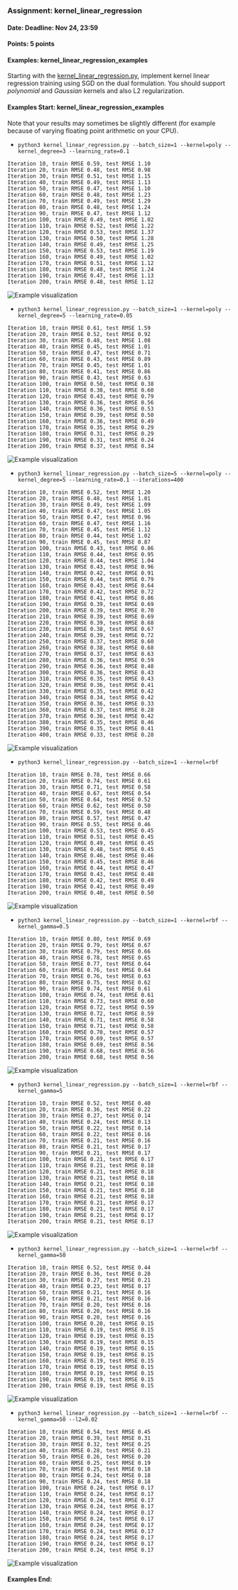 ### Assignment: kernel_linear_regression
#### Date: Deadline: Nov 24, 23:59
#### Points: 5 points
#### Examples: kernel_linear_regression_examples

Starting with the [kernel_linear_regression.py](https://github.com/ufal/npfl129/tree/master/labs/06/kernel_linear_regression.py),
implement kernel linear regression training using SGD
on the dual formulation. You should support _polynomial_
and _Gaussian_ kernels and also L2 regularization.

#### Examples Start: kernel_linear_regression_examples
Note that your results may sometimes be slightly different (for example because of varying floating point arithmetic on your CPU).
- `python3 kernel_linear_regression.py --batch_size=1 --kernel=poly --kernel_degree=3 --learning_rate=0.1`
```
Iteration 10, train RMSE 0.59, test RMSE 1.10
Iteration 20, train RMSE 0.48, test RMSE 0.98
Iteration 30, train RMSE 0.51, test RMSE 1.15
Iteration 40, train RMSE 0.49, test RMSE 1.13
Iteration 50, train RMSE 0.47, test RMSE 1.10
Iteration 60, train RMSE 0.48, test RMSE 1.23
Iteration 70, train RMSE 0.49, test RMSE 1.29
Iteration 80, train RMSE 0.48, test RMSE 1.24
Iteration 90, train RMSE 0.47, test RMSE 1.12
Iteration 100, train RMSE 0.49, test RMSE 1.02
Iteration 110, train RMSE 0.52, test RMSE 1.22
Iteration 120, train RMSE 0.53, test RMSE 1.37
Iteration 130, train RMSE 0.50, test RMSE 1.28
Iteration 140, train RMSE 0.49, test RMSE 1.25
Iteration 150, train RMSE 0.53, test RMSE 1.19
Iteration 160, train RMSE 0.49, test RMSE 1.02
Iteration 170, train RMSE 0.51, test RMSE 1.12
Iteration 180, train RMSE 0.48, test RMSE 1.24
Iteration 190, train RMSE 0.47, test RMSE 1.13
Iteration 200, train RMSE 0.48, test RMSE 1.12
```
![Example visualization](//ufal.mff.cuni.cz/~straka/courses/npfl129/2021/tasks/figures/kernel_linear_regression_1.svgz)
- `python3 kernel_linear_regression.py --batch_size=1 --kernel=poly --kernel_degree=5 --learning_rate=0.05`
```
Iteration 10, train RMSE 0.61, test RMSE 1.59
Iteration 20, train RMSE 0.52, test RMSE 0.92
Iteration 30, train RMSE 0.48, test RMSE 1.08
Iteration 40, train RMSE 0.45, test RMSE 1.01
Iteration 50, train RMSE 0.47, test RMSE 0.71
Iteration 60, train RMSE 0.43, test RMSE 0.89
Iteration 70, train RMSE 0.45, test RMSE 1.01
Iteration 80, train RMSE 0.41, test RMSE 0.86
Iteration 90, train RMSE 0.43, test RMSE 0.63
Iteration 100, train RMSE 0.50, test RMSE 0.38
Iteration 110, train RMSE 0.38, test RMSE 0.60
Iteration 120, train RMSE 0.43, test RMSE 0.79
Iteration 130, train RMSE 0.36, test RMSE 0.56
Iteration 140, train RMSE 0.36, test RMSE 0.53
Iteration 150, train RMSE 0.39, test RMSE 0.50
Iteration 160, train RMSE 0.36, test RMSE 0.49
Iteration 170, train RMSE 0.35, test RMSE 0.29
Iteration 180, train RMSE 0.31, test RMSE 0.29
Iteration 190, train RMSE 0.31, test RMSE 0.24
Iteration 200, train RMSE 0.37, test RMSE 0.34
```
![Example visualization](//ufal.mff.cuni.cz/~straka/courses/npfl129/2021/tasks/figures/kernel_linear_regression_2.svgz)
- `python3 kernel_linear_regression.py --batch_size=5 --kernel=poly --kernel_degree=5 --learning_rate=0.1 --iterations=400`
```
Iteration 10, train RMSE 0.52, test RMSE 1.20
Iteration 20, train RMSE 0.48, test RMSE 1.01
Iteration 30, train RMSE 0.49, test RMSE 1.09
Iteration 40, train RMSE 0.47, test RMSE 1.05
Iteration 50, train RMSE 0.47, test RMSE 0.96
Iteration 60, train RMSE 0.47, test RMSE 1.16
Iteration 70, train RMSE 0.45, test RMSE 1.12
Iteration 80, train RMSE 0.44, test RMSE 1.02
Iteration 90, train RMSE 0.45, test RMSE 0.87
Iteration 100, train RMSE 0.43, test RMSE 0.86
Iteration 110, train RMSE 0.44, test RMSE 0.95
Iteration 120, train RMSE 0.44, test RMSE 1.04
Iteration 130, train RMSE 0.43, test RMSE 0.96
Iteration 140, train RMSE 0.42, test RMSE 0.91
Iteration 150, train RMSE 0.44, test RMSE 0.79
Iteration 160, train RMSE 0.43, test RMSE 0.64
Iteration 170, train RMSE 0.42, test RMSE 0.72
Iteration 180, train RMSE 0.41, test RMSE 0.86
Iteration 190, train RMSE 0.39, test RMSE 0.69
Iteration 200, train RMSE 0.39, test RMSE 0.70
Iteration 210, train RMSE 0.39, test RMSE 0.69
Iteration 220, train RMSE 0.39, test RMSE 0.68
Iteration 230, train RMSE 0.38, test RMSE 0.67
Iteration 240, train RMSE 0.39, test RMSE 0.72
Iteration 250, train RMSE 0.37, test RMSE 0.60
Iteration 260, train RMSE 0.38, test RMSE 0.68
Iteration 270, train RMSE 0.37, test RMSE 0.63
Iteration 280, train RMSE 0.36, test RMSE 0.59
Iteration 290, train RMSE 0.36, test RMSE 0.48
Iteration 300, train RMSE 0.36, test RMSE 0.43
Iteration 310, train RMSE 0.35, test RMSE 0.43
Iteration 320, train RMSE 0.36, test RMSE 0.41
Iteration 330, train RMSE 0.35, test RMSE 0.42
Iteration 340, train RMSE 0.34, test RMSE 0.42
Iteration 350, train RMSE 0.36, test RMSE 0.33
Iteration 360, train RMSE 0.37, test RMSE 0.28
Iteration 370, train RMSE 0.36, test RMSE 0.42
Iteration 380, train RMSE 0.35, test RMSE 0.46
Iteration 390, train RMSE 0.35, test RMSE 0.41
Iteration 400, train RMSE 0.33, test RMSE 0.28
```
![Example visualization](//ufal.mff.cuni.cz/~straka/courses/npfl129/2021/tasks/figures/kernel_linear_regression_3.svgz)
- `python3 kernel_linear_regression.py --batch_size=1 --kernel=rbf`
```
Iteration 10, train RMSE 0.78, test RMSE 0.66
Iteration 20, train RMSE 0.74, test RMSE 0.61
Iteration 30, train RMSE 0.71, test RMSE 0.58
Iteration 40, train RMSE 0.67, test RMSE 0.54
Iteration 50, train RMSE 0.64, test RMSE 0.52
Iteration 60, train RMSE 0.62, test RMSE 0.50
Iteration 70, train RMSE 0.59, test RMSE 0.48
Iteration 80, train RMSE 0.57, test RMSE 0.47
Iteration 90, train RMSE 0.55, test RMSE 0.46
Iteration 100, train RMSE 0.53, test RMSE 0.45
Iteration 110, train RMSE 0.51, test RMSE 0.45
Iteration 120, train RMSE 0.49, test RMSE 0.45
Iteration 130, train RMSE 0.48, test RMSE 0.45
Iteration 140, train RMSE 0.46, test RMSE 0.46
Iteration 150, train RMSE 0.45, test RMSE 0.46
Iteration 160, train RMSE 0.44, test RMSE 0.47
Iteration 170, train RMSE 0.43, test RMSE 0.48
Iteration 180, train RMSE 0.42, test RMSE 0.49
Iteration 190, train RMSE 0.41, test RMSE 0.49
Iteration 200, train RMSE 0.40, test RMSE 0.50
```
![Example visualization](//ufal.mff.cuni.cz/~straka/courses/npfl129/2021/tasks/figures/kernel_linear_regression_4.svgz)
- `python3 kernel_linear_regression.py --batch_size=1 --kernel=rbf --kernel_gamma=0.5`
```
Iteration 10, train RMSE 0.80, test RMSE 0.69
Iteration 20, train RMSE 0.79, test RMSE 0.67
Iteration 30, train RMSE 0.79, test RMSE 0.66
Iteration 40, train RMSE 0.78, test RMSE 0.65
Iteration 50, train RMSE 0.77, test RMSE 0.64
Iteration 60, train RMSE 0.76, test RMSE 0.64
Iteration 70, train RMSE 0.76, test RMSE 0.63
Iteration 80, train RMSE 0.75, test RMSE 0.62
Iteration 90, train RMSE 0.74, test RMSE 0.61
Iteration 100, train RMSE 0.74, test RMSE 0.61
Iteration 110, train RMSE 0.73, test RMSE 0.60
Iteration 120, train RMSE 0.72, test RMSE 0.59
Iteration 130, train RMSE 0.72, test RMSE 0.59
Iteration 140, train RMSE 0.71, test RMSE 0.58
Iteration 150, train RMSE 0.71, test RMSE 0.58
Iteration 160, train RMSE 0.70, test RMSE 0.57
Iteration 170, train RMSE 0.69, test RMSE 0.57
Iteration 180, train RMSE 0.69, test RMSE 0.56
Iteration 190, train RMSE 0.68, test RMSE 0.56
Iteration 200, train RMSE 0.68, test RMSE 0.56
```
![Example visualization](//ufal.mff.cuni.cz/~straka/courses/npfl129/2021/tasks/figures/kernel_linear_regression_5.svgz)
- `python3 kernel_linear_regression.py --batch_size=1 --kernel=rbf --kernel_gamma=5`
```
Iteration 10, train RMSE 0.52, test RMSE 0.40
Iteration 20, train RMSE 0.36, test RMSE 0.22
Iteration 30, train RMSE 0.27, test RMSE 0.14
Iteration 40, train RMSE 0.24, test RMSE 0.13
Iteration 50, train RMSE 0.22, test RMSE 0.14
Iteration 60, train RMSE 0.22, test RMSE 0.16
Iteration 70, train RMSE 0.21, test RMSE 0.16
Iteration 80, train RMSE 0.21, test RMSE 0.17
Iteration 90, train RMSE 0.21, test RMSE 0.17
Iteration 100, train RMSE 0.21, test RMSE 0.17
Iteration 110, train RMSE 0.21, test RMSE 0.18
Iteration 120, train RMSE 0.21, test RMSE 0.18
Iteration 130, train RMSE 0.21, test RMSE 0.18
Iteration 140, train RMSE 0.21, test RMSE 0.18
Iteration 150, train RMSE 0.21, test RMSE 0.18
Iteration 160, train RMSE 0.21, test RMSE 0.18
Iteration 170, train RMSE 0.21, test RMSE 0.17
Iteration 180, train RMSE 0.21, test RMSE 0.17
Iteration 190, train RMSE 0.21, test RMSE 0.17
Iteration 200, train RMSE 0.21, test RMSE 0.17
```
![Example visualization](//ufal.mff.cuni.cz/~straka/courses/npfl129/2021/tasks/figures/kernel_linear_regression_6.svgz)
- `python3 kernel_linear_regression.py --batch_size=1 --kernel=rbf --kernel_gamma=50`
```
Iteration 10, train RMSE 0.52, test RMSE 0.44
Iteration 20, train RMSE 0.36, test RMSE 0.28
Iteration 30, train RMSE 0.27, test RMSE 0.21
Iteration 40, train RMSE 0.23, test RMSE 0.17
Iteration 50, train RMSE 0.21, test RMSE 0.16
Iteration 60, train RMSE 0.21, test RMSE 0.16
Iteration 70, train RMSE 0.20, test RMSE 0.16
Iteration 80, train RMSE 0.20, test RMSE 0.16
Iteration 90, train RMSE 0.20, test RMSE 0.16
Iteration 100, train RMSE 0.20, test RMSE 0.15
Iteration 110, train RMSE 0.19, test RMSE 0.15
Iteration 120, train RMSE 0.19, test RMSE 0.15
Iteration 130, train RMSE 0.19, test RMSE 0.15
Iteration 140, train RMSE 0.19, test RMSE 0.15
Iteration 150, train RMSE 0.19, test RMSE 0.15
Iteration 160, train RMSE 0.19, test RMSE 0.15
Iteration 170, train RMSE 0.19, test RMSE 0.15
Iteration 180, train RMSE 0.19, test RMSE 0.15
Iteration 190, train RMSE 0.19, test RMSE 0.15
Iteration 200, train RMSE 0.19, test RMSE 0.15
```
![Example visualization](//ufal.mff.cuni.cz/~straka/courses/npfl129/2021/tasks/figures/kernel_linear_regression_7.svgz)
- `python3 kernel_linear_regression.py --batch_size=1 --kernel=rbf --kernel_gamma=50 --l2=0.02`
```
Iteration 10, train RMSE 0.54, test RMSE 0.45
Iteration 20, train RMSE 0.39, test RMSE 0.31
Iteration 30, train RMSE 0.32, test RMSE 0.25
Iteration 40, train RMSE 0.28, test RMSE 0.21
Iteration 50, train RMSE 0.26, test RMSE 0.20
Iteration 60, train RMSE 0.25, test RMSE 0.19
Iteration 70, train RMSE 0.25, test RMSE 0.18
Iteration 80, train RMSE 0.24, test RMSE 0.18
Iteration 90, train RMSE 0.24, test RMSE 0.18
Iteration 100, train RMSE 0.24, test RMSE 0.17
Iteration 110, train RMSE 0.24, test RMSE 0.17
Iteration 120, train RMSE 0.24, test RMSE 0.17
Iteration 130, train RMSE 0.24, test RMSE 0.17
Iteration 140, train RMSE 0.24, test RMSE 0.17
Iteration 150, train RMSE 0.24, test RMSE 0.17
Iteration 160, train RMSE 0.24, test RMSE 0.17
Iteration 170, train RMSE 0.24, test RMSE 0.17
Iteration 180, train RMSE 0.24, test RMSE 0.17
Iteration 190, train RMSE 0.24, test RMSE 0.17
Iteration 200, train RMSE 0.24, test RMSE 0.17
```
![Example visualization](//ufal.mff.cuni.cz/~straka/courses/npfl129/2021/tasks/figures/kernel_linear_regression_8.svgz)
#### Examples End:
